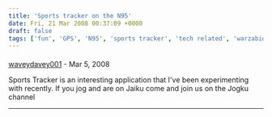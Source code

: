 ```yaml
---
title: 'Sports tracker on the N95'
date: Fri, 21 Mar 2008 00:37:09 +0000
draft: false
tags: ['fun', 'GPS', 'N95', 'sports tracker', 'tech related', 'warzabidul']
---
```



#### 
[waveydavey001](http://beingwaveydavey.blogspot.com/ "waveydavey001@googlemail.com") - <time datetime="2008-03-21 22:36:04">Mar 5, 2008</time>

Sports Tracker is an interesting application that I've been experimenting with recently. If you jog and are on Jaiku come and join us on the Jogku channel
<hr />
